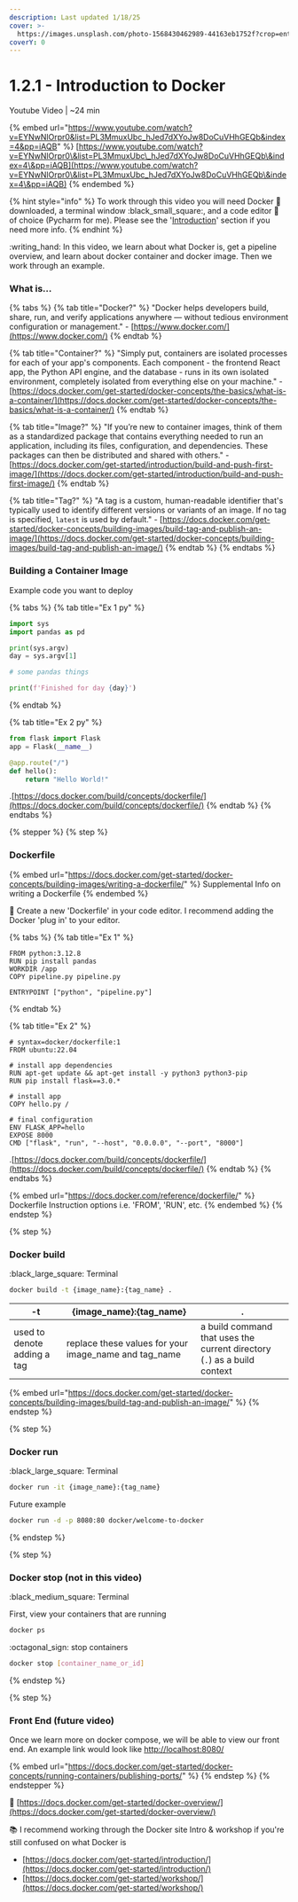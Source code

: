 ```yaml
---
description: Last updated 1/18/25
cover: >-
  https://images.unsplash.com/photo-1568430462989-44163eb1752f?crop=entropy&cs=srgb&fm=jpg&ixid=M3wxOTcwMjR8MHwxfHNlYXJjaHwxfHx3aGFsZXxlbnwwfHx8fDE3MzcyNDEzMTl8MA&ixlib=rb-4.0.3&q=85
coverY: 0
---
```


# 1.2.1 - Introduction to Docker

Youtube Video | \~24 min

{% embed url="https://www.youtube.com/watch?v=EYNwNlOrpr0&list=PL3MmuxUbc_hJed7dXYoJw8DoCuVHhGEQb&index=4&pp=iAQB" %}
[https://www.youtube.com/watch?v=EYNwNlOrpr0\&list=PL3MmuxUbc\_hJed7dXYoJw8DoCuVHhGEQb\&index=4\&pp=iAQB](https://www.youtube.com/watch?v=EYNwNlOrpr0\&list=PL3MmuxUbc_hJed7dXYoJw8DoCuVHhGEQb\&index=4\&pp=iAQB)
{% endembed %}

{% hint style="info" %}
To work through this video you will need Docker :whale2: downloaded, a terminal window :black\_small\_square:, and a code editor :pencil: of choice (Pycharm for me). Please see the '[Introduction](../../introduction/introduction-and-set-up/)' section if you need more info.
{% endhint %}

:writing\_hand: In this video, we learn about what Docker is, get a pipeline overview, and learn about docker container and docker image. Then we work through an example.

### What is...

{% tabs %}
{% tab title="Docker?" %}
"Docker helps developers build, share, run, and verify applications anywhere — without tedious environment configuration or management." - [https://www.docker.com/](https://www.docker.com/)
{% endtab %}

{% tab title="Container?" %}
"Simply put, containers are isolated processes for each of your app's components. Each component - the frontend React app, the Python API engine, and the database - runs in its own isolated environment, completely isolated from everything else on your machine." - [https://docs.docker.com/get-started/docker-concepts/the-basics/what-is-a-container/](https://docs.docker.com/get-started/docker-concepts/the-basics/what-is-a-container/)
{% endtab %}

{% tab title="Image?" %}
"If you’re new to container images, think of them as a standardized package that contains everything needed to run an application, including its files, configuration, and dependencies. These packages can then be distributed and shared with others." - [https://docs.docker.com/get-started/introduction/build-and-push-first-image/](https://docs.docker.com/get-started/introduction/build-and-push-first-image/)
{% endtab %}

{% tab title="Tag?" %}
"A tag is a custom, human-readable identifier that's typically used to identify different versions or variants of an image. If no tag is specified, `latest` is used by default." - [https://docs.docker.com/get-started/docker-concepts/building-images/build-tag-and-publish-an-image/](https://docs.docker.com/get-started/docker-concepts/building-images/build-tag-and-publish-an-image/)
{% endtab %}
{% endtabs %}

### Building a Container Image

Example code you want to deploy

{% tabs %}
{% tab title="Ex 1 py" %}
```python
import sys
import pandas as pd

print(sys.argv)
day = sys.argv[1]

# some pandas things

print(f'Finished for day {day}')
```
{% endtab %}

{% tab title="Ex 2 py" %}
```python
from flask import Flask
app = Flask(__name__)

@app.route("/")
def hello():
    return "Hello World!"
```

.[https://docs.docker.com/build/concepts/dockerfile/](https://docs.docker.com/build/concepts/dockerfile/)
{% endtab %}
{% endtabs %}

{% stepper %}
{% step %}
### Dockerfile

{% embed url="https://docs.docker.com/get-started/docker-concepts/building-images/writing-a-dockerfile/" %}
Supplemental Info on writing a Dockerfile
{% endembed %}

:pencil: Create a new 'Dockerfile' in your code editor. I recommend adding the Docker 'plug in' to your editor.

{% tabs %}
{% tab title="Ex 1" %}
```docker
FROM python:3.12.8
RUN pip install pandas
WORKDIR /app
COPY pipeline.py pipeline.py

ENTRYPOINT ["python", "pipeline.py"]
```


{% endtab %}

{% tab title="Ex 2" %}
```docker
# syntax=docker/dockerfile:1
FROM ubuntu:22.04

# install app dependencies
RUN apt-get update && apt-get install -y python3 python3-pip
RUN pip install flask==3.0.*

# install app
COPY hello.py /

# final configuration
ENV FLASK_APP=hello
EXPOSE 8000
CMD ["flask", "run", "--host", "0.0.0.0", "--port", "8000"]
```

.[https://docs.docker.com/build/concepts/dockerfile/](https://docs.docker.com/build/concepts/dockerfile/)
{% endtab %}
{% endtabs %}

{% embed url="https://docs.docker.com/reference/dockerfile/" %}
Dockerfile Instruction options i.e. 'FROM', 'RUN', etc.
{% endembed %}
{% endstep %}

{% step %}
### Docker build

:black\_large\_square:  Terminal

```bash
docker build -t {image_name}:{tag_name} .
```

<table><thead><tr><th>-t</th><th width="226">{image_name}:{tag_name}</th><th>.</th></tr></thead><tbody><tr><td>used to denote adding a tag</td><td>replace these values for your image_name and tag_name</td><td>a build command that uses the current directory (<code>.</code>) as a build context</td></tr></tbody></table>

{% embed url="https://docs.docker.com/get-started/docker-concepts/building-images/build-tag-and-publish-an-image/" %}
{% endstep %}

{% step %}
### Docker run

:black\_large\_square: Terminal

```bash
docker run -it {image_name}:{tag_name}
```

Future example

```bash
docker run -d -p 8080:80 docker/welcome-to-docker
```


{% endstep %}

{% step %}
### Docker stop (not in this video)

:black\_medium\_square: Terminal

First, view your containers that are running

```bash
docker ps
```

:octagonal\_sign: stop containers

```bash
docker stop [container_name_or_id]
```


{% endstep %}

{% step %}
### Front End (future video)

Once we learn more on docker compose, we will be able to view our front end. An example link would look like [http://localhost:8080/](http://localhost:8080/)

{% embed url="https://docs.docker.com/get-started/docker-concepts/running-containers/publishing-ports/" %}
{% endstep %}
{% endstepper %}

:bookmark:  [https://docs.docker.com/get-started/docker-overview/](https://docs.docker.com/get-started/docker-overview/)

:books: I recommend working through the Docker site Intro & workshop if you're still confused on what Docker is

* [https://docs.docker.com/get-started/introduction/](https://docs.docker.com/get-started/introduction/)
* [https://docs.docker.com/get-started/workshop/](https://docs.docker.com/get-started/workshop/)

